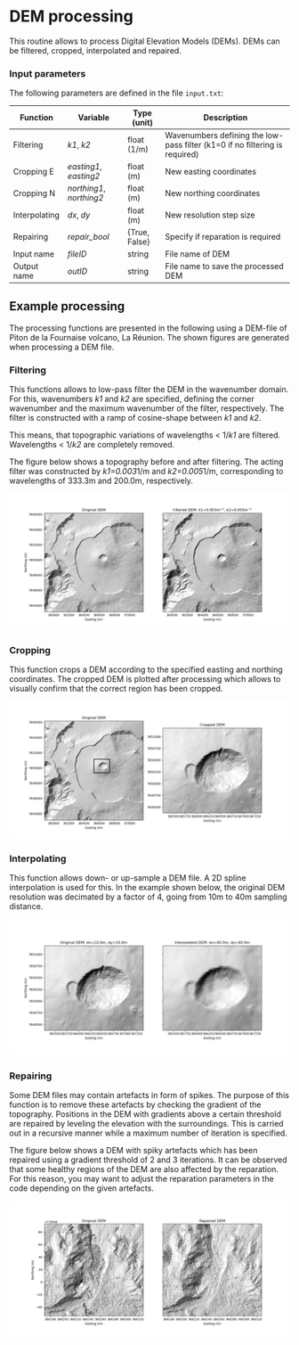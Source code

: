 # DEM processing

This routine allows to process Digital Elevation Models (DEMs).
DEMs can be filtered, cropped, interpolated and repaired.

### Input parameters

The following parameters are defined in the file `input.txt`:

| Function      | Variable     | Type (unit) | Description  |
| ------------- |---------------|-------| ----------|
| Filtering     | *k1*, *k2*    | float (1/m) | Wavenumbers defining the low-pass filter (k1=0 if no filtering is required) |
| Cropping E    | *easting1*, *easting2*   | float (m) | New easting coordinates |
| Cropping N    | *northing1*, *northing2* | float (m) | New northing coordinates |
| Interpolating | *dx*, *dy*    |float (m) | New resolution step size |
| Repairing     | *repair_bool* |{True, False} | Specify if reparation is required |
| Input name    | *fileID*      |string | File name of DEM |
| Output name   | *outID*       |string | File name to save the processed DEM  |


## Example processing
The processing functions are presented in the following using a DEM-file of Piton de la Fournaise volcano, La Réunion. The shown figures are generated when processing a DEM file. 

### Filtering
This functions allows to low-pass filter the DEM in the wavenumber domain. For this, wavenumbers *k1* and *k2* are specified, defining the corner wavenumber and the maximum wavenumber of the filter, respectively. The filter is constructed with a ramp of cosine-shape between *k1* and *k2*. 

This means, that topographic variations of wavelengths < 1/*k1* are filtered. Wavelengths < 1/*k2* are completely removed.  

The figure below shows a topography before and after filtering. The acting filter was constructed by *k1=0.003*1/m and *k2=0.005*1/m, corresponding to wavelengths of 333.3m and 200.0m, respectively. 

![Filtered DEM](images/filteredDEM.png)

### Cropping
This function crops a DEM according to the specified easting and northing coordinates. The cropped DEM is plotted after processing which allows to visually confirm that the correct region has been cropped.

![Cropped DEM](images/croppedDEM.png)

### Interpolating
This function allows down- or up-sample a DEM file. A 2D spline interpolation is used for this. In the example shown below, the original DEM resolution was decimated by a factor of 4, going from 10m to 40m sampling distance.

![Interpolated DEM](images/interpolatedDEM.png)

### Repairing
Some DEM files may contain artefacts in form of spikes. The purpose of this function is to remove these artefacts by checking the gradient of the topography. Positions in the DEM with gradients above a certain threshold are repaired by leveling the elevation with the surroundings. This is carried out in a recursive manner while a maximum number of iteration is specified.

The figure below shows a DEM with spiky artefacts which has been repaired using a gradient threshold of 2 and 3 iterations. It can be observed that some healthy regions of the DEM are also affected by the reparation. For this reason, you may want to adjust the reparation parameters in the code depending on the given artefacts.

![Repaired DEM](images/repairedDEM.png)

